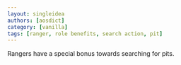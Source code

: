 ```yaml
---
layout: singleidea
authors: [aosdict]
category: [vanilla]
tags: [ranger, role benefits, search action, pit]
---
```

Rangers have a special bonus towards searching for pits.
